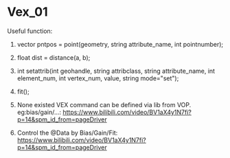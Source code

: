 # Vex_01

Useful function:

1. vector pntpos = point(<geometry>geometry, string attribute_name, int pointnumber);

2. float dist = distance(a, b);
  
3. int  setattrib(int geohandle, string attribclass, string attribute_name, int element_num, int vertex_num, <type>value, string mode="set");
  
4. fit(); 
  
5. None existed VEX command can be defined via lib from VOP. eg:bias/gain/...: https://www.bilibili.com/video/BV1aX4y1N7fi?p=14&spm_id_from=pageDriver
  
6. Control the @Data by Bias/Gain/Fit: https://www.bilibili.com/video/BV1aX4y1N7fi?p=14&spm_id_from=pageDriver
